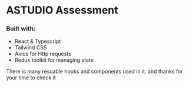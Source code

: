 # ASTUDIO Assessment

### Built with:
- React & Typescript
- Tailwind CSS
- Axios for Http requests
- Redux toolkit for managing state

There is many resuable hooks and components used in it.
and thanks for your time to check it
